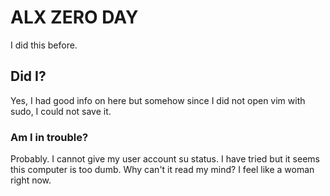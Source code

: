 # ALX ZERO DAY
I did this before.


## Did I?
Yes, I had good info on here but somehow since I did not open vim with sudo, I could not save it.


### Am I in trouble?
Probably. I cannot give my user account su status. I have tried but it seems this computer is too dumb. Why can't it read my mind? I feel like a woman right now.

